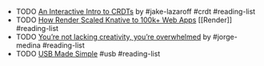 - TODO [An Interactive Intro to CRDTs](https://jakelazaroff.com/words/an-interactive-intro-to-crdts/) by #jake-lazaroff #crdt #reading-list
- TODO [How Render Scaled Knative to 100k+ Web Apps](https://render.com/blog/knative) [[Render]] #reading-list
- TODO [You’re not lacking creativity, you’re overwhelmed](https://newsletter.thejorgemedina.com/p/youre-not-lacking-creativity-youre) by #jorge-medina #reading-list
- TODO [USB Made Simple](https://www.usbmadesimple.co.uk/) #usb #reading-list
